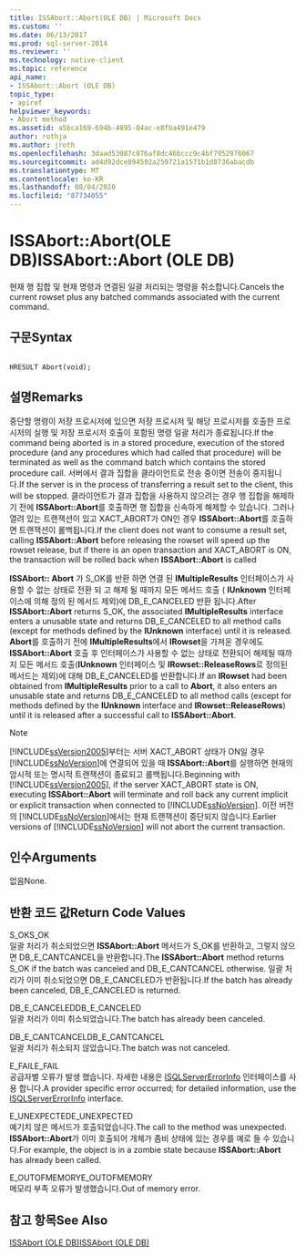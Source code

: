```yaml
---
title: ISSAbort::Abort(OLE DB) | Microsoft Docs
ms.custom: ''
ms.date: 06/13/2017
ms.prod: sql-server-2014
ms.reviewer: ''
ms.technology: native-client
ms.topic: reference
api_name:
- ISSAbort::Abort (OLE DB)
topic_type:
- apiref
helpviewer_keywords:
- Abort method
ms.assetid: a5bca169-694b-4895-84ac-e8fba491e479
author: rothja
ms.author: jroth
ms.openlocfilehash: 3daad53087c876af8dc46bccc9c4bf7952976067
ms.sourcegitcommit: ad4d92dce894592a259721a1571b1d8736abacdb
ms.translationtype: MT
ms.contentlocale: ko-KR
ms.lasthandoff: 08/04/2020
ms.locfileid: "87734055"
---
```

# <a name="issabortabort-ole-db"></a><span data-ttu-id="bcfea-102">ISSAbort::Abort(OLE DB)</span><span class="sxs-lookup"><span data-stu-id="bcfea-102">ISSAbort::Abort (OLE DB)</span></span>
  <span data-ttu-id="bcfea-103">현재 행 집합 및 현재 명령과 연결된 일괄 처리되는 명령을 취소합니다.</span><span class="sxs-lookup"><span data-stu-id="bcfea-103">Cancels the current rowset plus any batched commands associated with the current command.</span></span>  
  
## <a name="syntax"></a><span data-ttu-id="bcfea-104">구문</span><span class="sxs-lookup"><span data-stu-id="bcfea-104">Syntax</span></span>  
  
```  
  
HRESULT Abort(void);  
```  
  
## <a name="remarks"></a><span data-ttu-id="bcfea-105">설명</span><span class="sxs-lookup"><span data-stu-id="bcfea-105">Remarks</span></span>  
 <span data-ttu-id="bcfea-106">중단할 명령이 저장 프로시저에 있으면 저장 프로시저 및 해당 프로시저를 호출한 프로시저의 실행 및 저장 프로시저 호출이 포함된 명령 일괄 처리가 종료됩니다.</span><span class="sxs-lookup"><span data-stu-id="bcfea-106">If the command being aborted is in a stored procedure, execution of the stored procedure (and any procedures which had called that procedure) will be terminated as well as the command batch which contains the stored procedure call.</span></span> <span data-ttu-id="bcfea-107">서버에서 결과 집합을 클라이언트로 전송 중이면 전송이 중지됩니다.</span><span class="sxs-lookup"><span data-stu-id="bcfea-107">If the server is in the process of transferring a result set to the client, this will be stopped.</span></span> <span data-ttu-id="bcfea-108">클라이언트가 결과 집합을 사용하지 않으려는 경우 행 집합을 해제하기 전에 **ISSAbort::Abort**를 호출하면 행 집합을 신속하게 해제할 수 있습니다. 그러나 열려 있는 트랜잭션이 있고 XACT_ABORT가 ON인 경우 **ISSAbort::Abort**를 호출하면 트랜잭션이 롤백됩니다.</span><span class="sxs-lookup"><span data-stu-id="bcfea-108">If the client does not want to consume a result set, calling **ISSAbort::Abort** before releasing the rowset will speed up the rowset release, but if there is an open transaction and XACT_ABORT is ON, the transaction will be rolled back when **ISSAbort::Abort** is called</span></span>  
  
 <span data-ttu-id="bcfea-109">**ISSAbort:: Abort** 가 S_OK를 반환 하면 연결 된 **IMultipleResults** 인터페이스가 사용할 수 없는 상태로 전환 되 고 해제 될 때까지 모든 메서드 호출 ( **IUnknown** 인터페이스에 의해 정의 된 메서드 제외)에 DB_E_CANCELED 반환 됩니다.</span><span class="sxs-lookup"><span data-stu-id="bcfea-109">After **ISSAbort::Abort** returns S_OK, the associated **IMultipleResults** interface enters a unusable state and returns DB_E_CANCELED to all method calls (except for methods defined by the **IUnknown** interface) until it is released.</span></span> <span data-ttu-id="bcfea-110">**Abort**를 호출하기 전에 **IMultipleResults**에서 **IRowset**을 가져온 경우에도 **ISSAbort::Abort** 호출 후 인터페이스가 사용할 수 없는 상태로 전환되어 해제될 때까지 모든 메서드 호출(**IUnknown** 인터페이스 및 **IRowset::ReleaseRows**로 정의된 메서드는 제외)에 대해 DB_E_CANCELED를 반환합니다.</span><span class="sxs-lookup"><span data-stu-id="bcfea-110">If an **IRowset** had been obtained from **IMultipleResults** prior to a call to **Abort**, it also enters an unusable state and returns DB_E_CANCELED to all method calls (except for methods defined by the **IUnknown** interface and **IRowset::ReleaseRows**) until it is released after a successful call to **ISSAbort::Abort**.</span></span>  
  
> [!NOTE]  
>  <span data-ttu-id="bcfea-111">[!INCLUDE[ssVersion2005](../../includes/ssversion2005-md.md)]부터는 서버 XACT_ABORT 상태가 ON일 경우 [!INCLUDE[ssNoVersion](../../includes/ssnoversion-md.md)]에 연결되어 있을 때 **ISSAbort::Abort**를 실행하면 현재의 암시적 또는 명시적 트랜잭션이 종료되고 롤백됩니다.</span><span class="sxs-lookup"><span data-stu-id="bcfea-111">Beginning with [!INCLUDE[ssVersion2005](../../includes/ssversion2005-md.md)], if the server XACT_ABORT state is ON, executing **ISSAbort::Abort** will terminate and roll back any current implicit or explicit transaction when connected to [!INCLUDE[ssNoVersion](../../includes/ssnoversion-md.md)].</span></span> <span data-ttu-id="bcfea-112">이전 버전의 [!INCLUDE[ssNoVersion](../../includes/ssnoversion-md.md)]에서는 현재 트랜잭션이 중단되지 않습니다.</span><span class="sxs-lookup"><span data-stu-id="bcfea-112">Earlier versions of [!INCLUDE[ssNoVersion](../../includes/ssnoversion-md.md)] will not abort the current transaction.</span></span>  
  
## <a name="arguments"></a><span data-ttu-id="bcfea-113">인수</span><span class="sxs-lookup"><span data-stu-id="bcfea-113">Arguments</span></span>  
 <span data-ttu-id="bcfea-114">없음</span><span class="sxs-lookup"><span data-stu-id="bcfea-114">None.</span></span>  
  
## <a name="return-code-values"></a><span data-ttu-id="bcfea-115">반환 코드 값</span><span class="sxs-lookup"><span data-stu-id="bcfea-115">Return Code Values</span></span>  
 <span data-ttu-id="bcfea-116">S_OK</span><span class="sxs-lookup"><span data-stu-id="bcfea-116">S_OK</span></span>  
 <span data-ttu-id="bcfea-117">일괄 처리가 취소되었으면 **ISSAbort::Abort** 메서드가 S_OK를 반환하고, 그렇지 않으면 DB_E_CANTCANCEL을 반환합니다.</span><span class="sxs-lookup"><span data-stu-id="bcfea-117">The **ISSAbort::Abort** method returns S_OK if the batch was canceled and DB_E_CANTCANCEL otherwise.</span></span> <span data-ttu-id="bcfea-118">일괄 처리가 이미 취소되었으면 DB_E_CANCELED가 반환됩니다.</span><span class="sxs-lookup"><span data-stu-id="bcfea-118">If the batch has already been canceled, DB_E_CANCELED is returned.</span></span>  
  
 <span data-ttu-id="bcfea-119">DB_E_CANCELED</span><span class="sxs-lookup"><span data-stu-id="bcfea-119">DB_E_CANCELED</span></span>  
 <span data-ttu-id="bcfea-120">일괄 처리가 이미 취소되었습니다.</span><span class="sxs-lookup"><span data-stu-id="bcfea-120">The batch has already been canceled.</span></span>  
  
 <span data-ttu-id="bcfea-121">DB_E_CANTCANCEL</span><span class="sxs-lookup"><span data-stu-id="bcfea-121">DB_E_CANTCANCEL</span></span>  
 <span data-ttu-id="bcfea-122">일괄 처리가 취소되지 않았습니다.</span><span class="sxs-lookup"><span data-stu-id="bcfea-122">The batch was not canceled.</span></span>  
  
 <span data-ttu-id="bcfea-123">E_FAIL</span><span class="sxs-lookup"><span data-stu-id="bcfea-123">E_FAIL</span></span>  
 <span data-ttu-id="bcfea-124">공급자별 오류가 발생 했습니다. 자세한 내용은 [ISQLServerErrorInfo](../../database-engine/dev-guide/isqlservererrorinfo-ole-db.md) 인터페이스를 사용 합니다.</span><span class="sxs-lookup"><span data-stu-id="bcfea-124">A provider specific error occurred; for detailed information, use the [ISQLServerErrorInfo](../../database-engine/dev-guide/isqlservererrorinfo-ole-db.md) interface.</span></span>  
  
 <span data-ttu-id="bcfea-125">E_UNEXPECTED</span><span class="sxs-lookup"><span data-stu-id="bcfea-125">E_UNEXPECTED</span></span>  
 <span data-ttu-id="bcfea-126">예기치 않은 메서드가 호출되었습니다.</span><span class="sxs-lookup"><span data-stu-id="bcfea-126">The call to the method was unexpected.</span></span> <span data-ttu-id="bcfea-127">**ISSAbort::Abort**가 이미 호출되어 개체가 좀비 상태에 있는 경우를 예로 들 수 있습니다.</span><span class="sxs-lookup"><span data-stu-id="bcfea-127">For example, the object is in a zombie state because **ISSAbort::Abort** has already been called.</span></span>  
  
 <span data-ttu-id="bcfea-128">E_OUTOFMEMORY</span><span class="sxs-lookup"><span data-stu-id="bcfea-128">E_OUTOFMEMORY</span></span>  
 <span data-ttu-id="bcfea-129">메모리 부족 오류가 발생했습니다.</span><span class="sxs-lookup"><span data-stu-id="bcfea-129">Out of memory error.</span></span>  
  
## <a name="see-also"></a><span data-ttu-id="bcfea-130">참고 항목</span><span class="sxs-lookup"><span data-stu-id="bcfea-130">See Also</span></span>  
 [<span data-ttu-id="bcfea-131">ISSAbort &#40;OLE DB&#41;</span><span class="sxs-lookup"><span data-stu-id="bcfea-131">ISSAbort &#40;OLE DB&#41;</span></span>](../../database-engine/dev-guide/issabort-ole-db.md)  
  
  
